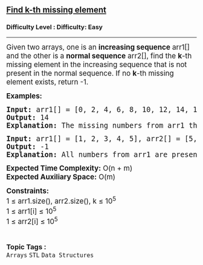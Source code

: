 <h2><a href="https://www.geeksforgeeks.org/problems/find-k-th-missing-element2556/1?page=1&category=Arrays&status=attempted&sortBy=accuracy">Find k-th missing element</a></h2><h3>Difficulty Level : Difficulty: Easy</h3><hr><div class="problems_problem_content__Xm_eO"><p><span style="font-size: 14pt;">Given two arrays, one is an <strong>increasing sequence</strong> arr1[] and the other is a <strong>normal sequence</strong> arr2[], find the <strong>k</strong>-th missing element in the increasing sequence that is not present in the normal sequence. If no <strong>k</strong>-th missing element exists, return -1.</span></p>
<p><span style="font-size: 14pt;"><strong>Examples:</strong></span></p>
<pre><span style="font-size: 14pt;"><strong>Input:</strong> arr1[] = [0, 2, 4, 6, 8, 10, 12, 14, 15], arr2[] = [4, 10, 6, 8, 12], k = 3</span><br><span style="font-size: 14pt;"><strong>Output:</strong> 14</span><br><span style="font-size: 14pt;"><strong>Explanation:</strong> The missing numbers from arr1 that are not in arr2 are [0, 2, 14, 15]. The 3rd missing number is 14.</span></pre>
<pre><span style="font-size: 14pt;"><strong>Input:</strong> arr1[] = [1, 2, 3, 4, 5], arr2[] = [5, 4, 3, 1, 2], k = 3</span><br><span style="font-size: 14pt;"><strong>Output:</strong> -1</span><br><span style="font-size: 14pt;"><strong>Explanation:</strong> All numbers from arr1 are present in arr2, so there is no missing element.</span></pre>
<p><span style="font-size: 14pt;"><strong>Expected Time Complexity:</strong> O(n + m)</span><br><span style="font-size: 14pt;"><strong>Expected Auxiliary Space:</strong> O(m)</span></p>
<p><span style="font-size: 14pt;"><strong>Constraints:<br></strong></span><span style="font-size: 14pt;">1 ≤ arr1.size(), arr2.size(), k ≤ 10<sup>5</sup><br></span><span style="font-size: 14pt;">1 ≤ arr1[i] ≤ 10<sup>5</sup><br></span><span style="font-size: 14pt;">1 ≤ arr2[i] ≤ 10<sup>5</sup></span></p></div><br><p><span style=font-size:18px><strong>Topic Tags : </strong><br><code>Arrays</code>&nbsp;<code>STL</code>&nbsp;<code>Data Structures</code>&nbsp;
